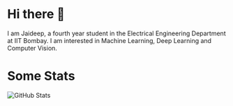 # Hi there 👋
I am Jaideep, a fourth year student in the Electrical Engineering Department at IIT Bombay. I am interested in Machine Learning, Deep Learning and Computer Vision.

# Some Stats
![GitHub Stats](https://github-readme-stats.vercel.app/api?uername=jaideepk3&theme=radical)

<!--
**jaideepk3/jaideepk3** is a ✨ _special_ ✨ repository because its `README.md` (this file) appears on your GitHub profile.

Here are some ideas to get you started:

- 🔭 I’m currently working on ...
- 🌱 I’m currently learning ...
- 👯 I’m looking to collaborate on ...
- 🤔 I’m looking for help with ...
- 💬 Ask me about ...
- 📫 How to reach me: ...
- 😄 Pronouns: ...
- ⚡ Fun fact: ...
-->
